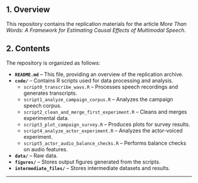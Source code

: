 ## 1. Overview  
This repository contains the replication materials for the article *More Than Words: A Framework for Estimating Causal Effects of Multimodal Speech*.

## 2. Contents  
The repository is organized as follows:  

- **`README.md`** – This file, providing an overview of the replication archive.  
- **`code/`** – Contains R scripts used for data processing and analysis.  
  - `script0_transcribe_wavs.R` – Processes speech recordings and generates transcripts.  
  - `script1_analyze_campaign_corpus.R` – Analyzes the campaign speech corpus.  
  - `script2_clean_and_merge_first_experiment.R` – Cleans and merges experimental data.  
  - `script3_plot_campaign_survey.R` – Produces plots for survey results.  
  - `script4_analyze_actor_experiment.R` – Analyzes the actor-voiced experiment.  
  - `script5_actor_audio_balance_checks.R` – Performs balance checks on audio features.  
- **`data/`** – Raw data.
- **`figures/`** – Stores output figures generated from the scripts.  
- **`intermediate_files/`** – Stores intermediate datasets and results.  

---
